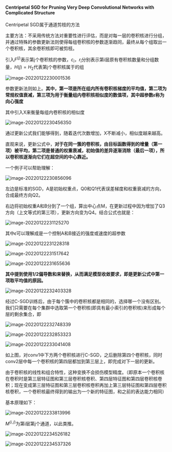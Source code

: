#### Centripetal SGD for Pruning Very Deep Convolutional Networks with Complicated Structure

Centripetal SGD属于通道剪枝的方法

主要方法：不采用传统方法对重要性进行评估，而是对每一层的卷积核进行分组，并通过特殊的参数更新法则使得每组卷积核的参数逐渐趋同，最终从每个组取出一个卷积核，其余卷积核即可被剪枝。

引入$F^{(j)}$表示第j个卷积核的参数，$c_i，r_i$分别表示第i层原有卷积核数量和分组数量，$H(j)=H_2$代表第j个卷积核属于的组

![image-20220122230001536](C:\Users\dyh20200207\AppData\Roaming\Typora\typora-user-images\image-20220122230001536.png)

参数更新法则如上。**其中，第一项是所在组内所有卷积核梯度的平均值，第二项为常规权值衰减，第三项为用于衡量组内卷积核相似度的数值项，其中超参数$\epsilon$称为向心强度**

其中引入X来衡量每组内卷积核的相似度

![image-20220122230456350](C:\Users\dyh20200207\AppData\Roaming\Typora\typora-user-images\image-20220122230456350.png)

通过更新公式我们能够得到，随着迭代次数增加，X不断减小，相似度越来越高。

直观来说，更新公式中，**对于在同一簇的卷积核，由目标函数得到的增量（第一项）被平均，第二项是普通的权重衰减，初始值的差异逐渐消除（最后一项），所以卷积核逐渐向它们在超空间的中心靠近。**

一个例子可以帮助理解：

![image-20220122230856096](C:\Users\dyh20200207\AppData\Roaming\Typora\typora-user-images\image-20220122230856096.png)

左边是标准的SGD，A是初始权重点，Q0和Q1代表误差梯度和权重衰减的方向，合成最终方向Q2。

右边将初始权重A和B分到了一个组，算出中心点M，在更新过程中因为增加了Q3方向（上文等式的第三项），更新方向变为Q4。结合公式也就是：

![image-20220122231125270](C:\Users\dyh20200207\AppData\Roaming\Typora\typora-user-images\image-20220122231125270.png)

其中$\epsilon$可以理解成是一个控制A和B接近的强度或速度的超参数

![image-20220122231228318](C:\Users\dyh20200207\AppData\Roaming\Typora\typora-user-images\image-20220122231228318.png)

![image-20220122231517642](C:\Users\dyh20200207\AppData\Roaming\Typora\typora-user-images\image-20220122231517642.png)

![image-20220122231655636](C:\Users\dyh20200207\AppData\Roaming\Typora\typora-user-images\image-20220122231655636.png)

**其中提到使用1/2偏导数和来替换，从而满足模型收敛要求，即是更新公式中第一项取平均值的原因。**

![image-20220122232403328](C:\Users\dyh20200207\AppData\Roaming\Typora\typora-user-images\image-20220122232403328.png)

经过C-SGD训练后，由于每个簇中的卷积核都是相同的，选择哪一个没有区别。我们只需要在每个集群中选取第一个卷积核(即具有最小索引的卷积核)来形成每个层的剩余集合，即

![image-20220122232748339](C:\Users\dyh20200207\AppData\Roaming\Typora\typora-user-images\image-20220122232748339.png)

![image-20220122232853323](C:\Users\dyh20200207\AppData\Roaming\Typora\typora-user-images\image-20220122232853323.png)

![image-20220122233041408](C:\Users\dyh20200207\AppData\Roaming\Typora\typora-user-images\image-20220122233041408.png)

如上图，对conv1中下方两个卷积核进行C-SGD，之后删除第四个卷积核，同时conv2层中每一个卷积核的第四层都加到第三层上，即完成对下一层的更新。

由于卷积核的线性和组合特性，这种变换不会损伤模型精度。（即原本一个卷积核在卷积时是第三层特征图和第三层卷积核卷积、第四层特征图和第四层卷积核卷积；现在变成第三层特征图和第三层卷积核卷积再加上第三层特征图和第四层卷积核卷积，一个卷积核最终得到的输出为一个新的特征图，和之前的表达能力相同）

基本原理如下：

![image-20220122233813996](C:\Users\dyh20200207\AppData\Roaming\Typora\typora-user-images\image-20220122233813996.png)

$M^{(i,j)}$为第i层第j个通道，以此类推。

![image-20220122234526182](C:\Users\dyh20200207\AppData\Roaming\Typora\typora-user-images\image-20220122234526182.png)

![image-20220122234537326](C:\Users\dyh20200207\AppData\Roaming\Typora\typora-user-images\image-20220122234537326.png)